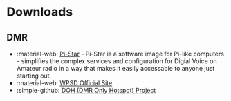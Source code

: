 # Downloads


## DMR

* :material-web: [Pi-Star](https://www.pistar.uk/) - Pi-Star is a software image for Pi-like computers - simplifies the complex services and configuration for Digial Voice on Amateur radio in a way that makes it easily accessable to anyone just starting out.
* :material-web: [WPSD Official Site](https://w0chp.radio/wpsd/)
* :simple-github: [DOH (DMR Only Hotspot) Project](https://github.com/n7tae/doh)


